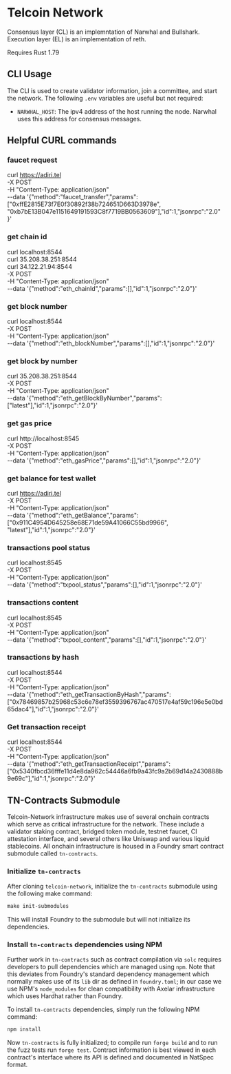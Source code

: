 # Telcoin Network

Consensus layer (CL) is an implemntation of Narwhal and Bullshark.
Execution layer (EL) is an implementation of reth.

Requires Rust 1.79

## CLI Usage

The CLI is used to create validator information, join a committee, and start the network. The following `.env` variables are useful but not required:

- `NARWHAL_HOST`: The ipv4 address of the host running the node. Narwhal uses this address for consensus messages.

## Helpful CURL commands

### faucet request

curl https://adiri.tel \
-X POST \
-H "Content-Type: application/json" \
--data '{"method":"faucet_transfer","params":["0xffE2815E73f7E0f30892f38b724651D663D3978e", "0xb7bE13B047e1151649191593C8f7719BB0563609"],"id":1,"jsonrpc":"2.0" }'

### get chain id

curl localhost:8544 \
curl 35.208.38.251:8544 \
curl 34.122.21.94:8544 \
-X POST \
-H "Content-Type: application/json" \
--data '{"method":"eth_chainId","params":[],"id":1,"jsonrpc":"2.0"}'

### get block number

curl localhost:8544 \
-X POST \
-H "Content-Type: application/json" \
--data '{"method":"eth_blockNumber","params":[],"id":1,"jsonrpc":"2.0"}'

### get block by number

curl 35.208.38.251:8544 \
-X POST \
-H "Content-Type: application/json" \
--data '{"method":"eth_getBlockByNumber","params":["latest"],"id":1,"jsonrpc":"2.0"}'

### get gas price

curl http://localhost:8545 \
-X POST \
-H "Content-Type: application/json" \
--data '{"method":"eth_gasPrice","params":[],"id":1,"jsonrpc":"2.0"}'

### get balance for test wallet

curl https://adiri.tel \
-X POST \
-H "Content-Type: application/json" \
--data '{"method":"eth_getBalance","params":["0x911C4954D645258e68E71de59A41066C55bd9966", "latest"],"id":1,"jsonrpc":"2.0"}'

### transactions pool status

curl localhost:8545 \
-X POST \
-H "Content-Type: application/json" \
--data '{"method":"txpool_status","params":[],"id":1,"jsonrpc":"2.0"}'

### transactions content

curl localhost:8545 \
-X POST \
-H "Content-Type: application/json" \
--data '{"method":"txpool_content","params":[],"id":1,"jsonrpc":"2.0"}'

### transactions by hash

curl localhost:8544 \
-X POST \
-H "Content-Type: application/json" \
--data '{"method":"eth_getTransactionByHash","params":["0x78469857b25968c53c6e78ef3559396767ac470517e4af59c196e5e0bd65dac4"],"id":1,"jsonrpc":"2.0"}'

### Get transaction receipt

curl localhost:8544 \
 -X POST \
 -H "Content-Type: application/json" \
 --data '{"method":"eth_getTransactionReceipt","params": ["0x5340fbcd36fffe11d4e8da962c54446a6fb9a43fc9a2b69d14a2430888b9e69c"],"id":1,"jsonrpc":"2.0"}'

## TN-Contracts Submodule

Telcoin-Network infrastructure makes use of several onchain contracts which serve as critical infrastructure for the network. These include a validator staking contract, bridged token module, testnet faucet, CI attestation interface, and several others like Uniswap and various liquid stablecoins. All onchain infrastructure is housed in a Foundry smart contract submodule called `tn-contracts`.

### Initialize `tn-contracts`

After cloning `telcoin-network`, initialize the `tn-contracts` submodule using the following make command:

```makefile
make init-submodules
```

This will install Foundry to the submodule but will not initialize its dependencies.

### Install `tn-contracts` dependencies using NPM

Further work in `tn-contracts` such as contract compilation via `solc` requires developers to pull dependencies which are managed using `npm`. Note that this deviates from Foundry's standard dependency management which normally makes use of its `lib` dir as defined in `foundry.toml`; in our case we use NPM's `node_modules` for clean compatibility with Axelar infrastructure which uses Hardhat rather than Foundry.

To install `tn-contracts` dependencies, simply run the following NPM command:

```bash
npm install
```

Now `tn-contracts` is fully initialized; to compile run `forge build` and to run the fuzz tests run `forge test`. Contract information is best viewed in each contract's interface where its API is defined and documented in NatSpec format.
